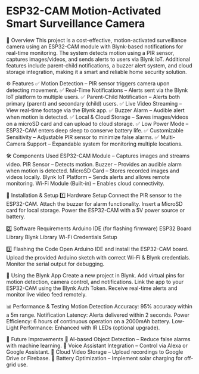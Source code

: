 # ESP32-CAM Motion-Activated Smart Surveillance Camera

📌 Overview
This project is a cost-effective, motion-activated surveillance camera using an ESP32-CAM module with Blynk-based notifications for real-time monitoring. The system detects motion using a PIR sensor, captures images/videos, and sends alerts to users via Blynk IoT. Additional features include parent-child notifications, a buzzer alert system, and cloud storage integration, making it a smart and reliable home security solution.

⚙️ Features
✅ Motion Detection – PIR sensor triggers camera upon detecting movement.
✅ Real-Time Notifications – Alerts sent via the Blynk IoT platform to multiple users.
✅ Parent-Child Notification – Alerts both primary (parent) and secondary (child) users.
✅ Live Video Streaming – View real-time footage via the Blynk app.
✅ Buzzer Alarm – Audible alert when motion is detected.
✅ Local & Cloud Storage – Saves images/videos on a microSD card and can upload to cloud storage.
✅ Low Power Mode – ESP32-CAM enters deep sleep to conserve battery life.
✅ Customizable Sensitivity – Adjustable PIR sensor to minimize false alarms.
✅ Multi-Camera Support – Expandable system for monitoring multiple locations.

🛠️ Components Used
ESP32-CAM Module – Captures images and streams video.
PIR Sensor – Detects motion.
Buzzer – Provides an audible alarm when motion is detected.
MicroSD Card – Stores recorded images and videos locally.
Blynk IoT Platform – Sends alerts and allows remote monitoring.
Wi-Fi Module (Built-in) – Enables cloud connectivity.

🔧 Installation & Setup
1️⃣ Hardware Setup
Connect the PIR sensor to the ESP32-CAM.
Attach the buzzer for alarm functionality.
Insert a MicroSD card for local storage.
Power the ESP32-CAM with a 5V power source or battery.

2️⃣ Software Requirements
Arduino IDE (for flashing firmware)
ESP32 Board Library
Blynk Library
Wi-Fi Credentials Setup

3️⃣ Flashing the Code
Open Arduino IDE and install the ESP32-CAM board.
Upload the provided Arduino sketch with correct Wi-Fi & Blynk credentials.
Monitor the serial output for debugging.

📲 Using the Blynk App
Create a new project in Blynk.
Add virtual pins for motion detection, camera control, and notifications.
Link the app to your ESP32-CAM using the Blynk Auth Token.
Receive real-time alerts and monitor live video feed remotely.

📊 Performance & Testing
Motion Detection Accuracy: 95% accuracy within a 5m range.
Notification Latency: Alerts delivered within 2 seconds.
Power Efficiency: 6 hours of continuous operation on a 2000mAh battery.
Low-Light Performance: Enhanced with IR LEDs (optional upgrade).

📌 Future Improvements
🔹 AI-based Object Detection – Reduce false alarms with machine learning.
🔹 Voice Assistant Integration – Control via Alexa or Google Assistant.
🔹 Cloud Video Storage – Upload recordings to Google Drive or Firebase.
🔹 Battery Optimization – Implement solar charging for off-grid use.




